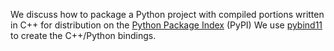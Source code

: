 We discuss how to package a Python project with compiled portions written in C++
for distribution on the [Python Package Index](https://pypi.org/) (PyPI)
We use [pybind11](https://github.com/pybind/pybind11) to create the C++/Python bindings.
